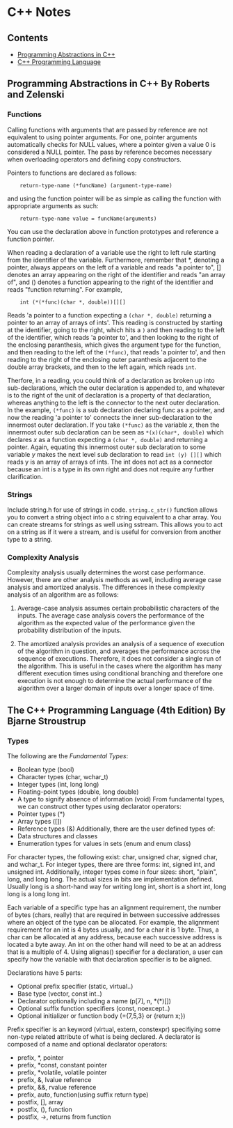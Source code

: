 # C++ Notes

## Contents
* [Programming Abstractions in C++](#progabs)
* [C++ Programming Language](#stroustrup)

## <a name="progabs">Programming Abstractions in C++ By Roberts and Zelenski</a>

### Functions 
Calling functions with arguments that are passed by reference are not equivalent to using pointer arguments. For one, pointer arguments automatically checks for NULL values, where a pointer given a value 0 is considered a NULL pointer. The pass by reference becomes necessary when overloading operators and defining copy constructors.

Pointers to functions are declared as follows:
```
    return-type-name (*funcName) (argument-type-name) 
```    
and using the function pointer will be as simple as calling the function with appropriate arguments as such:
```
    return-type-name value = funcName(arguments)
```
You can use the declaration above in function prototypes and reference a function pointer.

When reading a declaration of a variable use the right to left rule starting from the identifier of the variable. Furthermore, remember that \*, denoting a pointer, always appears on the left of a variable and reads "a pointer to", [] denotes an array appearing on the right of the identifier and reads "an array of", and () denotes a function appearing to the right of the identifier and reads "function returning". For example,

```
    int (*(*func)(char *, double))[][]
```  
Reads 'a pointer to a function expecting a `(char *, double)` returning a pointer to an array of arrays of ints'. This reading is constructed by starting at the identifier, going to the right, which hits a `)` and then reading to the left of the identifier, which reads 'a pointer to', and then looking to the right of the enclosing paranthesis, which gives the argument type for the function, and then reading to the left of the `(*func)`, that reads 'a pointer to', and then reading to the right of the enclosing outer paranthesis adjacent to the double array brackets, and then to the left again, which reads `int`. 

Therfore, in a reading, you could think of a declaration as broken up into sub-declarations, which the outer declaration is appended to, and whatever is to the right of the unit of declaration is a property of that declaration, whereas anything to the left is the connector to the next outer declaration. In the example, `(*func)` is a sub declaration declaring func as a pointer, and now the reading 'a pointer to' connects the inner sub-declaration to the innermost outer declaration. If you take `(*func)` as the variable *x*, then the innermost outer sub declaration can be seen as `*(x)(char*, double)` which declares *x* as a function expecting a `(char *, double)` and returning a pointer. Again, equating this innermost outer sub declaration to some variable *y* makes the next level sub declaration to read `int (y) [][]` which reads y is an array of arrays of ints. The int does not act as a connector because an int is a type in its own right and does not require any further clarification. 

### Strings
Include string.h for use of strings in code. `string.c_str()` function allows you to convert a string object into a c string equivalent to a char array.
You can create streams for strings as well using sstream. This allows you to act on a string as if it were a stream, and is useful for conversion from another type to a string.
 
### Complexity Analysis
Complexity analysis usually determines the worst case performance. However, there are other analysis methods as well, including average case analysis and amortized analysis. The differences in these complexity analysis of an algorithm are as follows:

1. Average-case analysis assumes certain probabilistic characters of the inputs. The average case analysis covers the performance of the algorithm as the expected value of the performance given the probability distribution of the inputs.

2. The amortized analysis provides an analysis of a sequence of execution of the algorithm in question, and averages the performance across the sequence of executions. Therefore, it does not consider a single run of the algorithm. This is useful in the cases where the algorithm has many different execution times using conditional branching and therefore one execution is not enough to determine the actual performance of the algorithm over a larger domain of inputs over a longer space of time. 

## <a name="stroustrup">The C++ Programming Language (4th Edition) By Bjarne Stroustrup</a>
### Types
The following are the *Fundamental Types*:
- Boolean type (bool)
- Character types (char, wchar_t)
- Integer types (int, long long)
- Floating-point types (double, long double)
- A type to signify absence of information (void)
From fundamental types, we can construct other types using declarator operators:
- Pointer types (\*)
- Array types ([])
- Reference types (&)
Additionally, there are the user defined types of:
- Data structures and classes
- Enumeration types for values in sets (enum and enum class)

For character types, the following exist: char, unsigned char, signed char, and wchar_t. For integer types, there are three forms: int, signed int, and unsigned int. Additionally, integer types come in four sizes: short, "plain", long, and long long. The actual sizes in bits are implementation defined. Usually long is a short-hand way for writing long int, short is a short int, long long is a long long int. 

Each variable of a specific type has an alignment requirement, the number of bytes (chars, really) that are required in between successive addresses where an object of the type can be allocated. For example, the alignrment requirement for an int is 4 bytes usually, and for a char it is 1 byte. Thus, a char can be allocated at any address, because each successive address is located a byte away. An int on the other hand will need to be at an address that is a multiple of 4. Using alignas() specifier for a declaration, a user can specify how the variable with that declaration specifier is to be aligned.

Declarations have 5 parts:
- Optional prefix specifier (static, virtual..)
- Base type (vector<double>, const int..)
- Declarator optionally including a name (p[7], n, \*(\*)[])
- Optional suffix function specifiers (const, noexcept..)
- Optional initializer or function body (={7,5,3} or {return x;})

Prefix specifier is an keyword (virtual, extern, constexpr) specifiying some non-type related attribute of what is being declared. A declarator is composed of a name and optional declarator operators:
- prefix, \*, pointer
- prefix, \*const, constant pointer
- prefix, \*volatile, volatile pointer
- prefix, &, lvalue reference
- prefix, &&, rvalue reference
- prefix, auto, function(using suffix return type)
- postfix, [], array
- postfix, (), function
- postfix, ->, returns from function


